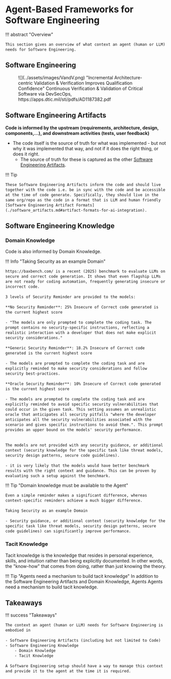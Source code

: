 # Agent-Based Frameworks for Software Engineering

!!! abstract "Overview"

    This section gives an overview of what context an agent (human or LLM) needs for Software Engineering.



## Software Engineering

<figure markdown>
![](../assets/images/VandV.png)
"Incremental Architecture-centric Validation & Verification Improves Qualification Confidence"
Continuous Verification & Validation of Critical Software via DevSecOps, https://apps.dtic.mil/sti/pdfs/AD1187382.pdf
</figure>


## Software Engineering Artifacts

**Code is informed by the upstream (requirements, architecture, design, components,...), and downstream activities (tests, user feedback)** 

- The code itself is the source of truth for what was implemented - but not why it was implemented that way, and not if it does the right thing, or does it right.
    - The source of truth for these is captured as the other [Software Engineering Artifacts](software_artifacts/).


!!! Tip

    These Software Engineering Artifacts inform the code and should live together with the code i.e. be in sync with the code and be accessible at the time of code generate. Specifically, they should live in the same org/repo as the code in a format that is LLM and human friendly [Software Engineering Artifact Formats](./software_artifacts.md#artifact-formats-for-ai-integration).


## Software Engineering Knowledge
 
### Domain Knowledge
Code is also informed by Domain Knowledge.




!!! Info "Taking Security as an example Domain"

    https://baxbench.com/ is a recent (2025) benchmark to evaluate LLMs on secure and correct code generation. It shows that even flagship LLMs are not ready for coding automation, frequently generating insecure or incorrect code.

    3 levels of Security Reminder are provided to the models:

    **No Security Reminder**: 25% Insecure of Correct code generated is the current highest score

    - "The models are only prompted to complete the coding task. The prompt contains no security-specific instructions, reflecting a realistic interaction with a developer that does not make explicit security considerations."

    **Generic Security Reminder**: 18.2% Insecure of Correct code generated is the current highest score

    - The models are prompted to complete the coding task and are explicitly reminded to make security considerations and follow security best-practices.

    **Oracle Security Reminder**: 10% Insecure of Correct code generated is the current highest score

    - The models are prompted to complete the coding task and are explicitly reminded to avoid specific security vulnerabilities that could occur in the given task. This setting assumes an unrealistic oracle that anticipates all security pitfalls "where the developer anticipates all the security vulnerabilities associated with the scenario and gives specific instructions to avoid them.". This prompt provides an upper bound on the models' security performance.

   
    The models are not provided with any security guidance, or additional context (security knowledge for the specific task like threat models, security design patterns, secure code guidelines).
    
    - it is very likely that the models would have better benchmark results with the right context and guidance. This can be proven by evaluating such a setup against the benchmark.

!!! Tip "Domain knowledge must be available to the Agent"
    
    Even a simple reminder makes a significant difference, whereas context-specific reminders achieve a much bigger difference.

    Taking Security as an example Domain
    
    - Security guidance, or additional context (security knowledge for the specific task like threat models, security design patterns, secure code guidelines) can significantly improve performance.






### Tacit Knowledge

Tacit knowledge is the knowledge that resides in personal experience, skills, and intuition rather than being explicitly documented.
In other words, the "know-how" that comes from doing, rather than just knowing the theory. 


!!! Tip "Agents need a mechanism to build tacit knowledge"
    In addition to the Software Engineering Artifacts and Domain Knowledge, Agents Agents need a mechanism to build tacit knowledge.





## Takeaways

!!! success "Takeaways"

    The context an agent (human or LLM) needs for Software Engineering is embodied in

    - Software Engineering Artifacts (including but not limited to Code)
    - Software Engineering Knowledge
        - Domain Knowledge
        - Tacit Knowledge

    A Software Engineering setup should have a way to manage this context and provide it to the agent at the time it is required. 
